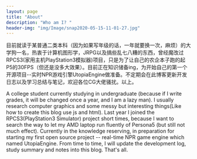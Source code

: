 ```yaml
---
layout: page
title: "About"
description: "Who am I? " 
header-img: "img/Image/snap2020-05-15-11-01-27.jpg"
---
```


目前就读于某普通二类本科（因为如果写年级的话，一年就要换一次，麻烦）的大学狗一名，热衷于计算机图形学，JRPG以及搞些乱七八糟的东西，曾经魔改过RPCS3(家用主机PlayStation3模拟器)项目，只是为了让自己的农企本子跑的起P5的30FPS（但还是没多大效果）。目前正在知识储备ing，为开始自己的第一个开源项目--实时NPR游戏引擎UtopiaEngine做准备。不定期会在此博客更新开发日志以及学习总结与笔记，欢迎各位CG大佬骚扰。以上。

A college student currently studying in undergraduate (because if I write grades, it will be changed once a year, and I am a lazy man). I usually research computer graphics and some messy but interesting things(Like how to create this blog use js and html). Last year I joined the RPCS3(PlayStation3 Simulator) project short times, because I want to search the way to let my AMD laptop run fluently of Persona5 (but still not much effect). Currently in the knowledge reserving, in preparation for starting my first open source project -- real-time NPR game engine which named UtopiaEngine. From time to time, I will update the development log, study summary and notes into this blog. That's all.




